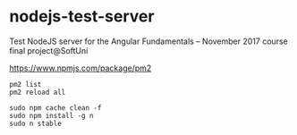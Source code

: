 # nodejs-test-server
Test NodeJS server for the Angular Fundamentals – November 2017 course final project@SoftUni

https://www.npmjs.com/package/pm2

```
pm2 list
pm2 reload all
```

```
sudo npm cache clean -f
sudo npm install -g n
sudo n stable
```
